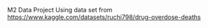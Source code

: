 M2 Data Project</b>
Using data set from https://www.kaggle.com/datasets/ruchi798/drug-overdose-deaths
